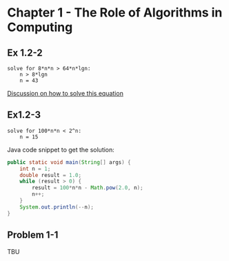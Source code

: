 # Chapter 1 - The Role of Algorithms in Computing

## Ex 1.2-2
```
solve for 8*n*n > 64*n*lgn:
    n > 8*lgn
    n = 43
```
[Discussion on how to solve this equation](http://math.stackexchange.com/a/20656)

## Ex1.2-3
```
solve for 100*n*n < 2^n:
    n = 15
```
Java code snippet to get the solution:
```java
public static void main(String[] args) {
    int n = 1;
    double result = 1.0;
    while (result > 0) {
        result = 100*n*n - Math.pow(2.0, n);
        n++;
    }
    System.out.println(--n);
}
```

## Problem 1-1
TBU
